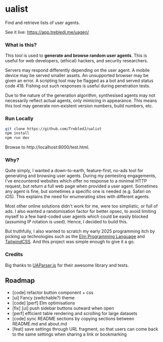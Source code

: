 # ualist
Find and retrieve lists of user agents.

See it live: https://app.trebledj.me/uagen/

### What is this?

This tool is used to **generate and browse random user agents**. This is useful for web developers, (ethical) hackers, and security researchers.

Servers may respond differently depending on the user agent. A mobile device may be served smaller assets. An unsupported browser may be given an error. A scripting tool may be flagged as a bot and served status code 418. Fishing out such responses is useful during penetration tests.

Due to the nature of the generation algorithm, synthesised agents may not necessarily reflect actual agents, only mimicing in appearance. This means this tool may generate non-existent version numbers, build numbers, etc.

### Run Locally

```sh
git clone https://github.com/TrebledJ/ualist
npm install
npm run dev
```

Browse to http://localhost:8000/test.html.

### Why?

Quite simply, I wanted a down-to-earth, feature-first, no-ads tool for generating and browsing user agents. During my pentesting engagements, I've encountered websites which offer no response to a minimal HTTP request, but return a full web page when provided a user agent. Sometimes any agent is fine, but sometimes a specific one is needed (e.g. Safari on iOS). This explains the need for enumerating sites with different agents.

Most other online solutions didn't work for me, were too simplistic, or full of ads. I also wanted a randomisation factor for better opsec, to avoid limiting myself to a few hard-coded user agents which could be easily blocked (assuming IP rotation is used). Hence, I decided to build this.

But truthfully, I also wanted to scratch my early 2025 programming itch by picking up technologies such as the [Elm Programming Language](https://elm-lang.org/) and [TailwindCSS](https://tailwindcss.com/). And this project was simple enough to give it a go.

### Credits

Big thanks to [UAParser.js](https://github.com/faisalman/ua-parser-js) for their awesome library and tests.

## Roadmap

- [code] refactor button component + css
- [ui] Fancy (switchable?) theme
- [code] [perf] Elm optimisations
- [fix] [ui] push sidebar buttons outward when open
- [perf] efficient table rendering and scrolling for large datasets
- [code] sync README sections by copying sections between README.md and about.md
- [feat] save settings through URL fragment, so that users can come back to the same settings when sharing a link or bookmarking
